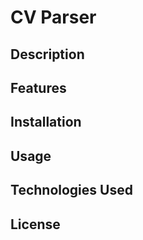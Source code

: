 # CV Parser

## Description

## Features

## Installation

## Usage

## Technologies Used

## License 